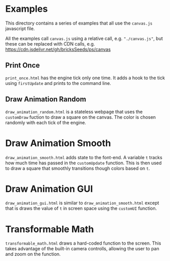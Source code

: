 # Examples

This directory contains a series of examples that all use the `canvas.js` javascript file.

All the examples call `canvas.js` using a relative call, e.g. `"./canvas.js"`, but these can be replaced with CDN calls, e.g. https://cdn.jsdelivr.net/gh/bricksSeeds/ps/canvas

## Print Once

`print_once.html` has the engine tick only one time. It adds a hook to the tick using `firstUpdate` and prints to the command line.

## Draw Animation Random

`draw_animation_random.html` is a stateless webpage that uses the `customDraw` fuction to draw a square on the canvas. The color is chosen randomly with each tick of the engine.

# Draw Animation Smooth

`draw_animation_smooth.html` adds state to the font-end. A variable `t` tracks how much time has passed in the `customUpdate` function. This is then used to draw a square that smoothly transitions though colors based on `t`.

# Draw Animation GUI

`draw_animation_gui.html` is similar to `draw_animation_smooth.html` except that is draws the value of `t` in screen space using the `customUI` function.

# Transformable Math

`transformable_math.html` draws a hard-coded function to the screen. This takes advantage of the built-in camera controlls, allowing the user to pan and zoom on the function.


